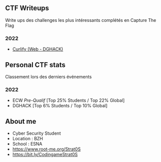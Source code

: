 ## CTF Writeups

Write ups des challenges les plus intéressants complétés en Capture The Flag

### 2022 

- <a href="https://github.com/xStrat0S/CTF-Write-Ups/blob/main/Curlify.md">Curlify (Web - DGHACK)</a>

## Personal CTF stats

Classement lors des derniers événements

### 2022

- ECW _Pre-Qualif_ [Top 25% Students / Top 22% Global]
- DGHACK [Top 6% Students / Top 10% Global]

## About me

- Cyber Security Student  
- Location : BZH 
- School : ESNA 
- https://www.root-me.org/Strat0S
- https://bit.ly/CodingameStrat0S
